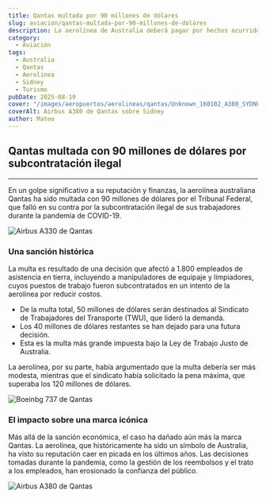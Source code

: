 ```yaml
---
title: Qantas multada por 90 millones de dólares
slug: aviacion/qantas-multada-por-90-millones-de-dolares
description: La aerolínea de Australia deberá pagar por hechos ocurridos durante la pandemia.
category:
  - Aviación
tags:
  - Australia
  - Qantas
  - Aerolinea
  - Sidney
  - Turismo
pubDate: 2025-08-19
cover: "/images/aeropuertos/aerolineas/qantas/Unknown_160102_A380_SYDNEY-HARBOUR-1200x790.jpg"
coverAlt: Airbus A380 de Qantas sobre Sidney
author: Mateo
---
```


## Qantas multada con 90 millones de dólares por subcontratación ilegal

***

En un golpe significativo a su reputación y finanzas, la aerolínea australiana Qantas ha sido multada con 90 millones de dólares por el Tribunal Federal, que falló en su contra por la subcontratación ilegal de sus trabajadores durante la pandemia de COVID-19.

![Airbus A330 de Qantas](/images/aeropuertos/aerolineas/qantas/Qantas_151113_2465-1200x743.jpg)

### Una sanción histórica

La multa es resultado de una decisión que afectó a 1.800 empleados de asistencia en tierra, incluyendo a manipuladores de equipaje y limpiadores, cuyos puestos de trabajo fueron subcontratados en un intento de la aerolínea por reducir costos.

* De la multa total, 50 millones de dólares serán destinados al Sindicato de Trabajadores del Transporte (TWU), que lideró la demanda.
* Los 40 millones de dólares restantes se han dejado para una futura decisión.
* Esta es la multa más grande impuesta bajo la Ley de Trabajo Justo de Australia.

La aerolínea, por su parte, había argumentado que la multa debería ser más modesta, mientras que el sindicato había solicitado la pena máxima, que superaba los 120 millones de dólares.

![Boeinbg 737 de Qantas](/images/aeropuertos/aerolineas/qantas/Qantas_151116_8035-1200x800.jpg)

### El impacto sobre una marca icónica

Más allá de la sanción económica, el caso ha dañado aún más la marca Qantas. La aerolínea, que históricamente ha sido un símbolo de  Australia, ha visto su reputación caer en picada en los últimos años. Las decisiones tomadas durante la pandemia, como la gestión de los reembolsos y el trato a los empleados, han erosionado la confianza del público.

![Airbus A380 de Qantas](/images/aeropuertos/aerolineas/qantas/Qantas_140624_7864-1200x632.jpg)
